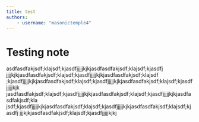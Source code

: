 ```yaml
---
title: test
authors:
    - username: "masonictemple4"
---
```

# Testing note
asdfasdfakjsdf;klajsdf;kjasdfjjjjjkjkjasdfasdfakjsdf;klajsdf;kjasdfj jjjjkjkjasdfasdfakjsdf;klajsdf;kjasdfjjjjjkjkjasdfasdfakjsdf;klajsdf
;kjasdfjjjjjkjkjasdfasdfakjsdf;klajsdf;kjasdfjjjjjkjkjasdfasdfakjsdf;klajsdf;kjasdfjjjjjkjk
jasdfasdfakjsdf;klajsdf;kjasdfjjjjjkjkjasdfasdfakjsdf;klajsdf;kjasdfjjjjjkjkjasdfasdfakjsdf;kla
jsdf;kjasdfjjjjjkjkjasdfasdfakjsdf;klajsdf;kjasdfjjjjjkjkjasdfasdfakjsdf;klajsdf;kjasdfj
jjjkjkjasdfasdfakjsdf;klajsdf;kjasdfjjjjjkjkj
